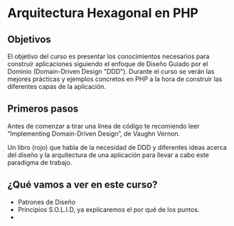 Arquitectura Hexagonal en PHP
===

Objetivos
---
El objetivo del curso es presentar los conocimientos necesarios para construir aplicaciones siguiendo el enfoque de 
Diseño Guiado por el Dominio (Domain-Driven Design "DDD"). Durante el curso se verán las mejores prácticas y ejemplos 
concretos en PHP a la hora de construir las diferentes capas de la aplicación.

Primeros pasos
---

Antes de comenzar a tirar una línea de código te recomiendo leer “Implementing Domain-Driven Design”, de Vaughn Vernon.

Un libro (rojo) que habla de la necesidad de DDD y diferentes ideas acerca del diseño y la arquitectura de una aplicación 
para llevar a cabo este paradigma de trabajo.

¿Qué vamos a ver en este curso?
---

* Patrones de Diseño
* Principios S.O.L.I.D, ya explicaremos el por qué de los puntos.
* 
